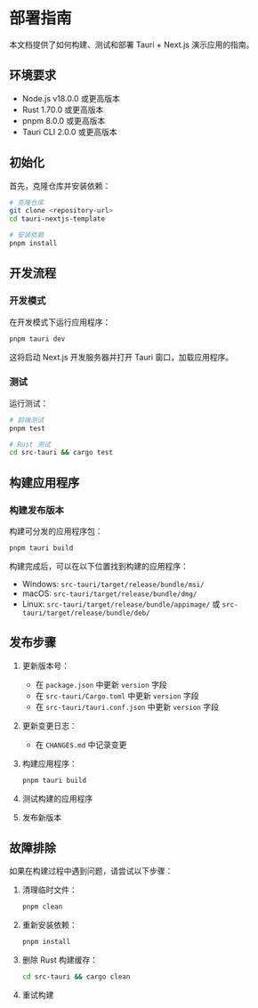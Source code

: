 # 部署指南

本文档提供了如何构建、测试和部署 Tauri + Next.js 演示应用的指南。

## 环境要求

- Node.js v18.0.0 或更高版本
- Rust 1.70.0 或更高版本
- pnpm 8.0.0 或更高版本
- Tauri CLI 2.0.0 或更高版本

## 初始化

首先，克隆仓库并安装依赖：

```bash
# 克隆仓库
git clone <repository-url>
cd tauri-nextjs-template

# 安装依赖
pnpm install
```

## 开发流程

### 开发模式

在开发模式下运行应用程序：

```bash
pnpm tauri dev
```

这将启动 Next.js 开发服务器并打开 Tauri 窗口，加载应用程序。

### 测试

运行测试：

```bash
# 前端测试
pnpm test

# Rust 测试
cd src-tauri && cargo test
```

## 构建应用程序

### 构建发布版本

构建可分发的应用程序包：

```bash
pnpm tauri build
```

构建完成后，可以在以下位置找到构建的应用程序：

- Windows: `src-tauri/target/release/bundle/msi/`
- macOS: `src-tauri/target/release/bundle/dmg/`
- Linux: `src-tauri/target/release/bundle/appimage/` 或 `src-tauri/target/release/bundle/deb/`

## 发布步骤

1. 更新版本号：
   - 在 `package.json` 中更新 `version` 字段
   - 在 `src-tauri/Cargo.toml` 中更新 `version` 字段
   - 在 `src-tauri/tauri.conf.json` 中更新 `version` 字段

2. 更新变更日志：
   - 在 `CHANGES.md` 中记录变更

3. 构建应用程序：
   ```bash
   pnpm tauri build
   ```

4. 测试构建的应用程序

5. 发布新版本

## 故障排除

如果在构建过程中遇到问题，请尝试以下步骤：

1. 清理临时文件：
   ```bash
   pnpm clean
   ```

2. 重新安装依赖：
   ```bash
   pnpm install
   ```

3. 删除 Rust 构建缓存：
   ```bash
   cd src-tauri && cargo clean
   ```

4. 重试构建 